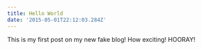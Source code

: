 ```yaml
---
title: Hello World
date: '2015-05-01T22:12:03.284Z'
---
```


This is my first post on my new fake blog! How exciting! HOORAY!
